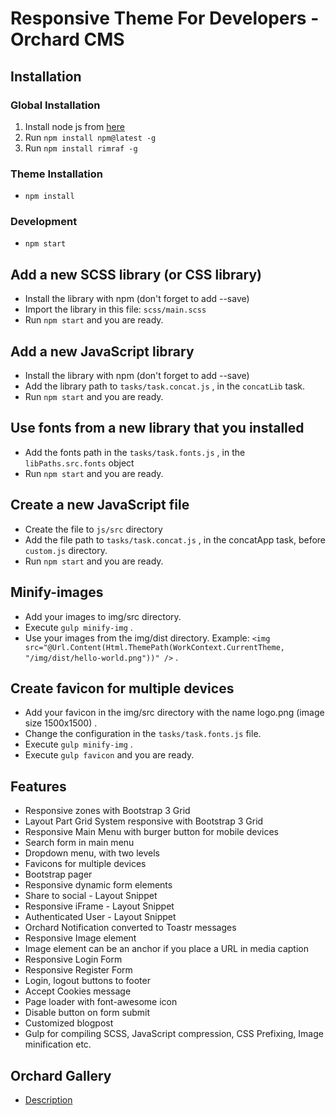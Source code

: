 # Responsive Theme For Developers - Orchard CMS

## Installation
### Global Installation
1. Install node js from [here](https://nodejs.org/en/download)
2. Run `npm install npm@latest -g`
3. Run `npm install rimraf -g`

### Theme Installation
+ `npm install`

### Development
+ `npm start`

## Add a new SCSS library (or CSS library)
+ Install the library with npm (don't forget to add --save)
+ Import the library in this file: `scss/main.scss`
+ Run `npm start` and you are ready.

## Add a new JavaScript library
+ Install the library with npm (don't forget to add --save)
+ Add the library path to `tasks/task.concat.js` , in the `concatLib` task.
+ Run `npm start` and you are ready.

## Use fonts from a new library that you installed
+ Add the fonts path in the `tasks/task.fonts.js` , in the `libPaths.src.fonts` object
+ Run `npm start` and you are ready.

## Create a new JavaScript file
+ Create the file to `js/src` directory
+ Add the file path to `tasks/task.concat.js` , in the concatApp task, before `custom.js` directory.
+ Run `npm start` and you are ready.

## Minify-images
+ Add your images to img/src directory.
+ Execute `gulp minify-img` .
+ Use your images from the img/dist directory.  Example: `<img src="@Url.Content(Html.ThemePath(WorkContext.CurrentTheme, "/img/dist/hello-world.png"))" />` .

## Create favicon for multiple devices
+ Add your favicon in the img/src directory with the name logo.png (image size 1500x1500) .
+ Change the configuration in the `tasks/task.fonts.js` file.
+ Execute `gulp minify-img` .
+ Execute `gulp favicon` and you are ready.

## Features
+ Responsive zones with Bootstrap 3 Grid
+ Layout Part Grid System responsive with Bootstrap 3 Grid
+ Responsive Main Menu with burger button for mobile devices
+ Search form in main menu
+ Dropdown menu, with two levels
+ Favicons for multiple devices
+ Bootstrap pager
+ Responsive dynamic form elements
+ Share to social - Layout Snippet
+ Responsive iFrame - Layout Snippet
+ Authenticated User - Layout Snippet
+ Orchard Notification converted to Toastr messages
+ Responsive Image element
+ Image element can be an anchor if you place a URL in media caption
+ Responsive Login Form
+ Responsive Register Form
+ Login, logout buttons to footer
+ Accept Cookies message
+ Page loader with font-awesome icon
+ Disable button on form submit
+ Customized blogpost
+ Gulp for compiling SCSS, JavaScript compression, CSS Prefixing, Image minification etc.

## Orchard Gallery
+ [Description](http://gallery.orchardproject.net/Packages/ResponsiveThemeForDeveloper)